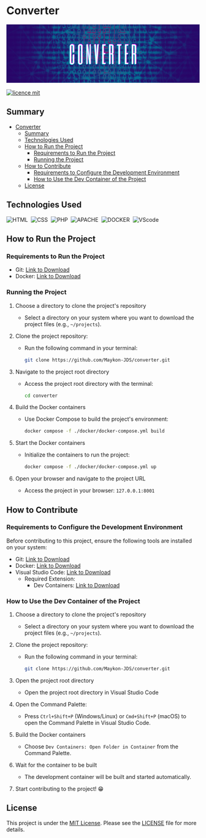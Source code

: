 <!-- Insert project's title here -->
# Converter

<!-- Insert project's cover photo here -->
![Cover Photo](documentation/assets/imgs/cover-photo.png)

<!-- Insert relevant tags here -->
[![licence mit](https://img.shields.io/badge/licence-MIT-blue.svg)](./LICENSE)
<!-- [![Conventional Commits](https://img.shields.io/badge/Conventional%20Commits-1.0.0-%23FE5196?logo=conventionalcommits&logoColor=white)](https://conventionalcommits.org) -->

## Summary
- [Converter](#converter)
  - [Summary](#summary)
  - [Technologies Used](#technologies-used)
  - [How to Run the Project](#how-to-run-the-project)
    - [Requirements to Run the Project](#requirements-to-run-the-project)
    - [Running the Project](#running-the-project)
  - [How to Contribute](#how-to-contribute)
    - [Requirements to Configure the Development Environment](#requirements-to-configure-the-development-environment)
    - [How to Use the Dev Container of the Project](#how-to-use-the-dev-container-of-the-project)
  - [License](#license)


<!-- Short explanation about the purpose and goal of the project. -->
<!-- ## Introduction
[Morbi lacinia libero nec neque pharetra blandit. Sed et lacinia velit, sit amet sagittis odio.
Interdum et malesuada fames ac ante ipsum primis in faucibus. Vestibulum non suscipit odio.
Vivamus interdum eget nisl ac iaculis. Nullam at pulvinar lectus. Nulla facilisi.
Vestibulum vitae lectus ligula. Sed dictum erat non ante aliquet, eget consequat purus mattis.] -->

## Technologies Used
![HTML](https://img.shields.io/badge/HTML5-E34F26?style=for-the-badge&logo=html5&logoColor=white)&nbsp;
![CSS](https://img.shields.io/badge/CSS3-1572B6?style=for-the-badge&logo=css3&logoColor=white)&nbsp;
![PHP](https://img.shields.io/badge/PHP-777BB4?style=for-the-badge&logo=php&logoColor=white)&nbsp;
![APACHE](https://img.shields.io/badge/apache-b21f12?style=for-the-badge&logo=apache&logoColor=white)&nbsp;
![DOCKER](https://img.shields.io/badge/Docker-0895e7?style=for-the-badge&logo=Docker&logoColor=white)&nbsp;
![VScode](https://img.shields.io/badge/vscode-4285F4?style=for-the-badge&logo=VSCode&logoColor=white)&nbsp;

<!-- ![JavaScript](https://img.shields.io/badge/JavaScript-F7DF1E?style=for-the-badge&logo=javascript&logoColor=black)&nbsp; -->
<!-- ![Typescript](https://img.shields.io/badge/TypeScript-007ACC?style=for-the-badge&logo=typescript&logoColor=white)&nbsp; -->
<!-- ![NodeJS](https://img.shields.io/badge/Node%20js-339933?style=for-the-badge&logo=nodedotjs&logoColor=white)&nbsp; -->

<!-- ![HTML](https://img.shields.io/badge/HTML5-E34F26?style=for-the-badge&logo=html5&logoColor=white)&nbsp;

![CSS](https://img.shields.io/badge/CSS3-1572B6?style=for-the-badge&logo=css3&logoColor=white)&nbsp;

![JavaScript](https://img.shields.io/badge/JavaScript-F7DF1E?style=for-the-badge&logo=javascript&logoColor=black)&nbsp;

![Typescript](https://img.shields.io/badge/TypeScript-007ACC?style=for-the-badge&logo=typescript&logoColor=white)&nbsp;

![NodeJS](https://img.shields.io/badge/Node%20js-339933?style=for-the-badge&logo=nodedotjs&logoColor=white)&nbsp;

![PHP](https://img.shields.io/badge/PHP-777BB4?style=for-the-badge&logo=php&logoColor=white)&nbsp;

![Python](https://img.shields.io/badge/Python-14354C?style=for-the-badge&logo=python&logoColor=white)&nbsp;

![C](https://img.shields.io/badge/C-00599C?style=for-the-badge&logo=c&logoColor=white)&nbsp;

![C++](https://img.shields.io/badge/C%2B%2B-00599C?style=for-the-badge&logo=c%2B%2B&logoColor=white)&nbsp;

![Csharp](https://img.shields.io/badge/C%23-239120?style=for-the-badge&logo=c-sharp&logoColor=white)&nbsp;

![.NET](https://img.shields.io/badge/.NET-512BD4?style=for-the-badge&logo=dotnet&logoColor=white)&nbsp;

![JSON](https://img.shields.io/badge/json-5E5C5C?style=for-the-badge&logo=json&logoColor=white)&nbsp;

![Laravel](https://img.shields.io/badge/Laravel-FF2D20?style=for-the-badge&logo=laravel&logoColor=white)&nbsp;

![React.js](https://img.shields.io/badge/React-20232A?style=for-the-badge&logo=react&logoColor=61DAFB)&nbsp;

![NextJS](https://img.shields.io/badge/next%20js-000000?style=for-the-badge&logo=nextdotjs&logoColor=white)&nbsp;

![AdonisJS](https://img.shields.io/badge/adonis%20js-220052?style=for-the-badge&logo=adonisjs&logoColor=white)&nbsp;

![Express](https://img.shields.io/badge/Express%20js-000000?style=for-the-badge&logo=express&logoColor=white)&nbsp;

![Bootstrap](https://img.shields.io/badge/Bootstrap-563D7C?style=for-the-badge&logo=bootstrap&logoColor=white)&nbsp;

![Babel](https://img.shields.io/badge/Babel-F9DC3E?style=for-the-badge&logo=babel&logoColor=white)&nbsp;

![Numpy](https://img.shields.io/badge/Numpy-777BB4?style=for-the-badge&logo=numpy&logoColor=white)&nbsp;

![Django](https://img.shields.io/badge/Django-092E20?style=for-the-badge&logo=django&logoColor=white)&nbsp;

![React Native](https://img.shields.io/badge/React_Native-20232A?style=for-the-badge&logo=react&logoColor=61DAFB)&nbsp;

![Godot](https://img.shields.io/badge/Godot-478CBF?style=for-the-badge&logo=GodotEngine&logoColor=white)&nbsp;

![Unity](https://img.shields.io/badge/Unity-100000?style=for-the-badge&logo=unity&logoColor=white)&nbsp;

![Pandas](https://img.shields.io/badge/Pandas-2C2D72?style=for-the-badge&logo=pandas&logoColor=white)&nbsp;

![PowerBI](https://img.shields.io/badge/PowerBI-F2C811?style=for-the-badge&logo=Power%20BI&logoColor=white)&nbsp;

![Postman](https://img.shields.io/badge/Postman-FF6C37?style=for-the-badge&logo=Postman&logoColor=white)&nbsp;

![Insomnia](https://img.shields.io/badge/Insomnia-5849be?style=for-the-badge&logo=Insomnia&logoColor=white)&nbsp;

![Docker](https://img.shields.io/badge/Docker-2CA5E0?style=for-the-badge&logo=docker&logoColor=white)&nbsp;

![Composer](https://img.shields.io/badge/Composer-885630?style=for-the-badge&logo=Composer&logoColor=white)&nbsp;

![Npm](https://img.shields.io/badge/npm-CB3837?style=for-the-badge&logo=npm&logoColor=white)&nbsp;

![Conda](https://img.shields.io/badge/conda-342B029.svg?&style=for-the-badge&logo=anaconda&logoColor=white)&nbsp;

![Jupyter](https://img.shields.io/badge/Jupyter-F37626.svg?&style=for-the-badge&logo=Jupyter&logoColor=white)&nbsp;

![Git](https://img.shields.io/badge/GIT-E44C30?style=for-the-badge&logo=git&logoColor=white)&nbsp;

![Notion](https://img.shields.io/badge/Notion-000000?style=for-the-badge&logo=notion&logoColor=white)&nbsp;

![MySQL](https://img.shields.io/badge/MySQL-005C84?style=for-the-badge&logo=mysql&logoColor=white)&nbsp;

![MongoDB](https://img.shields.io/badge/MongoDB-4EA94B?style=for-the-badge&logo=mongodb&logoColor=white)&nbsp;

![SQLite](https://img.shields.io/badge/Sqlite-003B57?style=for-the-badge&logo=sqlite&logoColor=white)&nbsp;

![Postgresql](https://img.shields.io/badge/PostgreSQL-316192?style=for-the-badge&logo=postgresql&logoColor=white)&nbsp;


![Visual Studio](https://img.shields.io/badge/Visual_Studio-5C2D91?style=for-the-badge&logo=visual%20studio&logoColor=white)&nbsp; -->

<!-- ## Estrutura do Projeto
Para entender a estrutura do projeto, consulte [Estrutura do Projeto](link_para_o_documentacao_estrutura.md). -->

## How to Run the Project

### Requirements to Run the Project

- Git: [Link to Download](https://git-scm.com/)
- Docker: [Link to Download](https://docs.docker.com/get-docker/)

### Running the Project

1. Choose a directory to clone the project's repository
    - Select a directory on your system where you want to download the project files (e.g., `~/projects`).

2. Clone the project repository:
    - Run the following command in your terminal:

      ```bash
      git clone https://github.com/Maykon-JDS/converter.git
      ```
3. Navigate to the project root directory
    - Access the project root directory with the terminal:

      ```bash
      cd converter
      ```
4. Build the Docker containers
   - Use Docker Compose to build the project's environment:

      ```bash
      docker compose -f ./docker/docker-compose.yml build
      ```
5. Start the Docker containers
   - Initialize the containers to run the project:

      ```bash
      docker compose -f ./docker/docker-compose.yml up
      ```
6. Open your browser and navigate to the project URL
   - Access the project in your browser: `127.0.0.1:8001`

## How to Contribute

### Requirements to Configure the Development Environment

Before contributing to this project, ensure the following tools are installed on your system:

- Git: [Link to Download](https://git-scm.com/)
- Docker: [Link to Download](https://docs.docker.com/get-docker/)
- Visual Studio Code: [Link to Download](https://code.visualstudio.com/download)
  - Required Extension:
    - Dev Containers: [Link to Download](https://marketplace.visualstudio.com/items?itemName=ms-vscode-remote.remote-containers)

### How to Use the Dev Container of the Project

1. Choose a directory to clone the project's repository
    - Select a directory on your system where you want to download the project files (e.g., `~/projects`).

2. Clone the project repository:
    - Run the following command in your terminal:

      ```bash
      git clone https://github.com/Maykon-JDS/converter.git
      ```
3. Open the project root directory
    - Open the project root directory in Visual Studio Code

4. Open the Command Palette:
   - Press `Ctrl+Shift+P` (Windows/Linux) or `Cmd+Shift+P` (macOS) to open the Command Palette in Visual Studio Code.

5. Build the Docker containers
   - Choose `Dev Containers: Open Folder in Container` from the Command Palette.

6. Wait for the container to be built
   - The development container will be built and started automatically.

7. Start contributing to the project! 😁

<!-- TODO: Create a section to describe how to contribute to the project -->

## License
This project is under the [MIT License](./LICENSE). Please see the [LICENSE](./LICENSE) file for more details.
